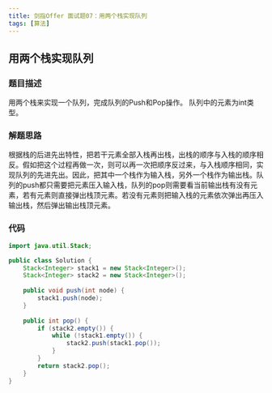 ```yaml
---
title: 剑指Offer 面试题07：用两个栈实现队列
tags: [算法]
---
```


## 用两个栈实现队列

### 题目描述

用两个栈来实现一个队列，完成队列的Push和Pop操作。 队列中的元素为int类型。

### 解题思路

根据栈的后进先出特性，把若干元素全部入栈再出栈，出栈的顺序与入栈的顺序相反。假如把这个过程再做一次，则可以再一次把顺序反过来，与入栈顺序相同，实现队列的先进先出。因此，把其中一个栈作为输入栈，另外一个栈作为输出栈。队列的push都只需要把元素压入输入栈，队列的pop则需要看当前输出栈有没有元素，若有元素则直接弹出栈顶元素。若没有元素则把输入栈的元素依次弹出再压入输出栈，然后弹出输出栈顶元素。

### 代码

```java
import java.util.Stack;

public class Solution {
    Stack<Integer> stack1 = new Stack<Integer>();
    Stack<Integer> stack2 = new Stack<Integer>();
    
    public void push(int node) {
        stack1.push(node);
    }
    
    public int pop() {
        if (stack2.empty()) {
            while (!stack1.empty()) {
                stack2.push(stack1.pop());
            }
        }
        return stack2.pop();
    }
}
```